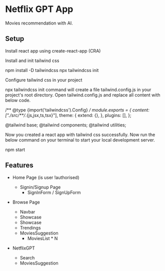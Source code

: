 # Netflix GPT App

Movies recommendation with AI.

## Setup

Install react app using create-react-app (CRA)

Install and init tailwind css

npm install -D tailwindcss
npx tailwindcss init

Configure tailwind css in your project

npx tailwindcss init command will create a file tailwind.config.js in your project's root directory. Open tailwind.config.js and replace all content with below code.

/** @type {import('tailwindcss').Config} */
module.exports = {
  content: ["./src/**/*.{js,jsx,ts,tsx}"],
  theme: {
    extend: {},
  },
  plugins: [],
};

@tailwind base;
@tailwind components;
@tailwind utilities;

Now you created a react app with tailwind css successfully. Now run the below command on your terminal to start your local development server.

npm start

## Features
- Home Page (is user !authorised)

  - Signin/Signup Page
    - SignInForm / SignUpForm

- Browse Page

  - Navbar
  - Showcase
  - Showcase
  - Trendings
  - MoviesSuggestion
    - MoviesList \* N

- NetflixGPT
  - Search
  - MoviesSuggestion
